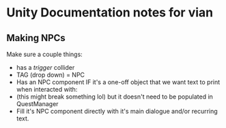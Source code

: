 # Unity Documentation notes for vian

## Making NPCs
Make sure a couple things:
* has a _trigger_ collider
* TAG (drop down) = NPC
* Has an NPC component
IF it's a one-off object that we want text to print when interacted with:
* (this might break something lol) but it doesn't need to be populated in QuestManager
* Fill it's NPC component directly with it's main dialogue and/or recurring text.

